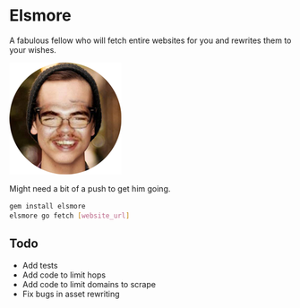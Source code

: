# Elsmore

A fabulous fellow who will fetch entire websites for you and rewrites them to your wishes.

![Elsmore](elsmore.png)

Might need a bit of a push to get him going.

```sh
gem install elsmore
elsmore go fetch [website_url]
```

## Todo

* Add tests
* Add code to limit hops
* Add code to limit domains to scrape
* Fix bugs in asset rewriting
